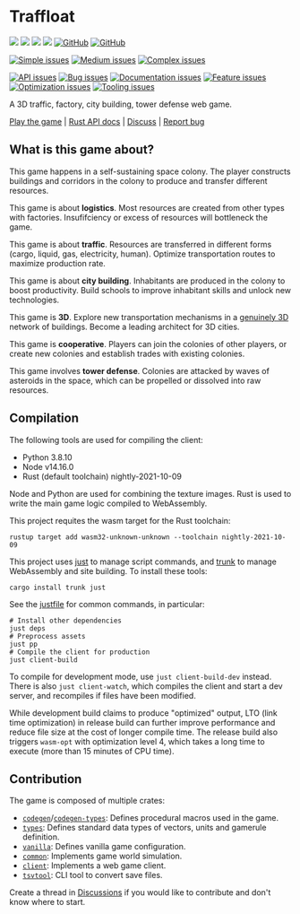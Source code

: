 # Traffloat

[![](https://github.com/traffloat/traffloat/actions/workflows/ci.yml/badge.svg?branch=master)](https://github.com/traffloat/traffloat/actions/workflows/ci.yml)
[![](https://github.com/traffloat/traffloat/actions/workflows/client.yml/badge.svg?branch=master)](https://traffloat.github.io/master)
[![](https://github.com/traffloat/traffloat/actions/workflows/docs.yml/badge.svg?branch=master)](https://traffloat.github.io/api/master/traffloat)
[![](http://img.shields.io/badge/tech-stack-0690fa.svg?style=flat)](https://stackshare.io/sof3/traffloat)
[![GitHub](https://img.shields.io/github/last-commit/traffloat/traffloat)](https://github.com/traffloat/traffloat)
[![GitHub](https://img.shields.io/github/stars/traffloat/traffloat?style=social)](https://github.com/traffloat/traffloat)

[![Simple issues](https://img.shields.io/github/issues/traffloat/traffloat/D:%20Simple)](https://github.com/traffloat/traffloat/issues?q=is%3Aissue+is%3Aopen+label%3A%22D%3A+Simple%22)
[![Medium issues](https://img.shields.io/github/issues/traffloat/traffloat/D:%20Medium)](https://github.com/traffloat/traffloat/issues?q=is%3Aissue+is%3Aopen+label%3A%22D%3A+Medium%22)
[![Complex issues](https://img.shields.io/github/issues/traffloat/traffloat/D:%20Complex)](https://github.com/traffloat/traffloat/issues?q=is%3Aissue+is%3Aopen+label%3A%22D%3A+Complex%22)

[![API issues](https://img.shields.io/github/issues/traffloat/traffloat/G:%20API)](https://github.com/traffloat/traffloat/issues?q=is%3Aissue+is%3Aopen+label%3A%22G%3A+API%22)
[![Bug issues](https://img.shields.io/github/issues/traffloat/traffloat/G:%20Bug)](https://github.com/traffloat/traffloat/issues?q=is%3Aissue+is%3Aopen+label%3A%22G%3A+Bug%22)
[![Documentation issues](https://img.shields.io/github/issues/traffloat/traffloat/G:%20Documentation)](https://github.com/traffloat/traffloat/issues?q=is%3Aissue+is%3Aopen+label%3A%22G%3A+Documentation%22)
[![Feature issues](https://img.shields.io/github/issues/traffloat/traffloat/G:%20Feature)](https://github.com/traffloat/traffloat/issues?q=is%3Aissue+is%3Aopen+label%3A%22G%3A+Feature%22)
[![Optimization issues](https://img.shields.io/github/issues/traffloat/traffloat/G:%20Optimization)](https://github.com/traffloat/traffloat/issues?q=is%3Aissue+is%3Aopen+label%3A%22G%3A+Optimization%22)
[![Tooling issues](https://img.shields.io/github/issues/traffloat/traffloat/G:%20Tooling)](https://github.com/traffloat/traffloat/issues?q=is%3Aissue+is%3Aopen+label%3A%22G%3A+Tooling%22)

A 3D traffic, factory, city building, tower defense web game.

[Play the game](https://traffloat.github.io/master/) \|
[Rust API docs](https://traffloat.github.io/api/master/) \|
[Discuss](https://github.com/traffloat/traffloat/discussions) \|
[Report bug](https://github.com/traffloat/traffloat/issues)

## What is this game about?
This game happens in a self-sustaining space colony.
The player constructs buildings and corridors in the colony
to produce and transfer different resources.

This game is about **logistics**.
Most resources are created from other types with factories.
Insufifciency or excess of resources will bottleneck the game.

This game is about **traffic**.
Resources are transferred in different forms (cargo, liquid, gas, electricity, human).
Optimize transportation routes to maximize production rate.

This game is about **city building**.
Inhabitants are produced in the colony to boost productivity.
Build schools to improve inhabitant skills and unlock new technologies.

This game is **3D**.
Explore new transportation mechanisms in a
[genuinely 3D][tvtropes-2d-space] network of buildings.
Become a leading architect for 3D cities.

  [tvtropes-2d-space]: https://tvtropes.org/pmwiki/pmwiki.php/Main/TwoDSpace

This game is **cooperative**.
Players can join the colonies of other players,
or create new colonies and establish trades with existing colonies.

This game involves **tower defense**.
Colonies are attacked by waves of asteroids in the space,
which can be propelled or dissolved into raw resources.

## Compilation
The following tools are used for compiling the client:

- Python 3.8.10
- Node v14.16.0
- Rust (default toolchain) nightly-2021-10-09

Node and Python are used for combining the texture images.
Rust is used to write the main game logic compiled to WebAssembly.

This project requites the wasm target for the Rust toolchain:

```shell
rustup target add wasm32-unknown-unknown --toolchain nightly-2021-10-09
```

This project uses [just](https://github.com/casey/just)
to manage script commands,
and [trunk](https://github.com/thedood/trunk)
to manage WebAssembly and site building.
To install these tools:

```shell
cargo install trunk just
```

See the [justfile](justfile) for common commands, in particular:

```shell
# Install other dependencies
just deps
# Preprocess assets
just pp
# Compile the client for production
just client-build
```

To compile for development mode, use `just client-build-dev` instead.
There is also `just client-watch`,
which compiles the client and start a dev server,
and recompiles if files have been modified.

While development build claims to produce "optimized" output,
LTO (link time optimization) in release build
can further improve performance and reduce file size
at the cost of longer compile time.
The release build also triggers `wasm-opt`
with optimization level 4, which takes a long time to execute
(more than 15 minutes of CPU time).

## Contribution
The game is composed of multiple crates:

- [`codegen`](./codegen)/[`codegen-types`](./codegen-types): Defines procedural macros used in the game.
- [`types`](./types): Defines standard data types of vectors, units and gamerule definition.
- [`vanilla`](./vanilla): Defines vanilla game configuration.
- [`common`](./common): Implements game world simulation.
- [`client`](./client): Implements a web game client.
- [`tsvtool`](./tsvtool): CLI tool to convert save files.

Create a thread in [Discussions](https://github.com/traffloat/traffloat/discussions)
if you would like to contribute and don't know where to start.
